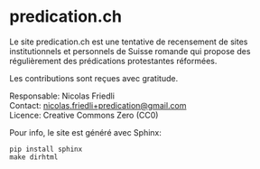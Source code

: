 # predication.ch

Le site predication.ch est une tentative de recensement de sites institutionnels et personnels de Suisse romande qui propose des régulièrement des prédications protestantes réformées.

Les contributions sont reçues avec gratitude.

Responsable: Nicolas Friedli  
Contact: nicolas.friedli+predication@gmail.com  
Licence: Creative Commons Zero (CC0)  

Pour info, le site est généré avec Sphinx:

    pip install sphinx
    make dirhtml